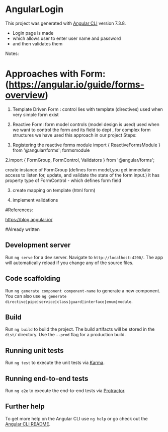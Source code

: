 # AngularLogin

This project was generated with [Angular CLI](https://github.com/angular/angular-cli) version 7.3.8.

- Login page is made
- which allows user to enter user name and password
- and then validates them



Notes:

# Approaches with Form: (https://angular.io/guide/forms-overview)
1. Template Driven Form  : control lies with template (directives)
        used when very simple form exist

2. Reactive Form: form model controls (model design is used)
        used when we want to control the form and its field to dept  , for complex form structures
        we have used this approach in our project
Steps:
 1. Registering the reactive forms module
 import { ReactiveFormsModule } from '@angular/forms';
 formsmodule

 2.import { FormGroup, FormControl, Validators } from '@angular/forms';
 
 create instance of FormGroup  (defines form model,you get immediate access to listen for, update, and                                  validate the state of the form input.)
it has property type of   FormControl - which defines form field

3. create mapping on template (html form)

4. implement validations


#References:

https://blog.angular.io/


#Already written
## Development server

Run `ng serve` for a dev server. Navigate to `http://localhost:4200/`. The app will automatically reload if you change any of the source files.

## Code scaffolding

Run `ng generate component component-name` to generate a new component. You can also use `ng generate directive|pipe|service|class|guard|interface|enum|module`.

## Build

Run `ng build` to build the project. The build artifacts will be stored in the `dist/` directory. Use the `--prod` flag for a production build.

## Running unit tests

Run `ng test` to execute the unit tests via [Karma](https://karma-runner.github.io).

## Running end-to-end tests

Run `ng e2e` to execute the end-to-end tests via [Protractor](http://www.protractortest.org/).

## Further help

To get more help on the Angular CLI use `ng help` or go check out the [Angular CLI README](https://github.com/angular/angular-cli/blob/master/README.md).
